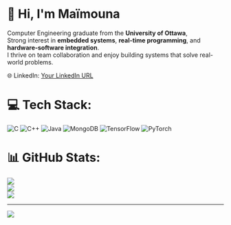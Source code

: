 # 👋 Hi, I'm Maïmouna

Computer Engineering graduate from the **University of Ottawa**,<br/>
Strong interest in **embedded systems**, **real-time programming**, and **hardware-software integration**.<br/> 
I thrive on team collaboration and enjoy building systems that solve real-world problems.<br/>

🌐 LinkedIn: [Your LinkedIn URL](https://www.linkedin.com/in/ma%C3%AFmouna-diallo-285a341ab/) 


# 💻 Tech Stack:
![C](https://img.shields.io/badge/c-%2300599C.svg?style=for-the-badge&logo=c&logoColor=white) ![C++](https://img.shields.io/badge/c++-%2300599C.svg?style=for-the-badge&logo=c%2B%2B&logoColor=white) ![Java](https://img.shields.io/badge/java-%23ED8B00.svg?style=for-the-badge&logo=openjdk&logoColor=white) ![MongoDB](https://img.shields.io/badge/MongoDB-%234ea94b.svg?style=for-the-badge&logo=mongodb&logoColor=white) ![TensorFlow](https://img.shields.io/badge/TensorFlow-%23FF6F00.svg?style=for-the-badge&logo=TensorFlow&logoColor=white) ![PyTorch](https://img.shields.io/badge/PyTorch-%23EE4C2C.svg?style=for-the-badge&logo=PyTorch&logoColor=white)
# 📊 GitHub Stats:
![](https://github-readme-stats.vercel.app/api?username=MaimounaKimbely&theme=merko&hide_border=false&include_all_commits=false&count_private=false)<br/>
![](https://nirzak-streak-stats.vercel.app/?user=MaimounaKimbely&theme=merko&hide_border=false)<br/>
![](https://github-readme-stats.vercel.app/api/top-langs/?username=MaimounaKimbely&theme=merko&hide_border=false&include_all_commits=false&count_private=false&layout=compact)

---
[![](https://visitcount.itsvg.in/api?id=MaimounaKimbely&icon=0&color=0)](https://visitcount.itsvg.in)

<!-- Proudly created with GPRM ( https://gprm.itsvg.in ) -->
